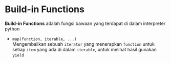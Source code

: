 # Build-in Functions
**Build-in Functions** adalah fungsi bawaan yang terdapat di dalam interpreter python

* ```map(function, iterable, ...)```  
    Mengembalikan sebuah `iterator` yang menerapkan `function` untuk setiap `item` yang ada di dalam `iterable`, untuk melihat hasil gunakan `yield`